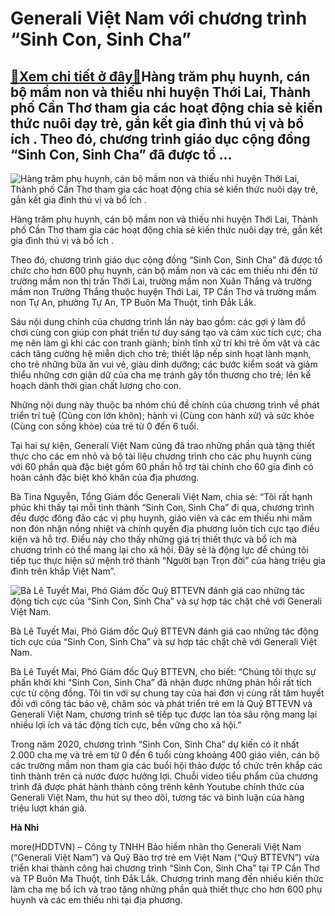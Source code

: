 Generali Việt Nam với chương trình “Sinh Con, Sinh Cha”
=======================================================

[:gift:Xem chi tiết ở đây:gift:](https://hddtvn.com/generali-viet-nam-voi-chuong-trinh-sinh-con-sinh-cha/)Hàng trăm phụ huynh, cán bộ mầm non và thiếu nhi huyện Thới Lai, Thành phố Cần Thơ tham gia các hoạt động chia sẻ kiến thức nuôi dạy trẻ, gắn kết gia đình thú vị và bổ ích . Theo đó, chương trình giáo dục cộng đồng “Sinh Con, Sinh Cha” đã được tổ …
--------------------------------------------------------------------------------------------------------------------------------------------------------------------------------------------------------------------------------------------------------





![Hàng trăm phụ huynh, cán bộ mầm non và thiếu nhi huyện Thới Lai, Thành phố Cần Thơ tham gia các hoạt động chia sẻ kiến thức nuôi dạy trẻ, gắn kết gia đình thú vị và bổ ích .](https://hddtvn.com/wp-content/uploads/2021/01/0131_1.jpg "Hàng trăm phụ huynh, cán bộ mầm non và thiếu nhi huyện Thới Lai, Thành phố Cần Thơ tham gia các hoạt động chia sẻ kiến thức nuôi dạy trẻ, gắn kết gia đình thú vị và bổ ích .")


Hàng trăm phụ huynh, cán bộ mầm non và thiếu nhi huyện Thới Lai, Thành phố Cần Thơ tham gia các hoạt động chia sẻ kiến thức nuôi dạy trẻ, gắn kết gia đình thú vị và bổ ích .



Theo đó, chương trình giáo dục cộng đồng “Sinh Con, Sinh Cha” đã được tổ chức cho hơn 600 phụ huynh, cán bộ mầm non và các em thiếu nhi đến từ trường mầm non thị trấn Thới Lai, trường mầm non Xuân Thắng và trường mầm non Trường Thắng thuộc huyện Thới Lai, TP Cần Thơ và trường mầm non Tự An, phường Tự An, TP Buôn Ma Thuột, tỉnh Đắk Lắk.


Sáu nội dung chính của chương trình lần này bao gồm: các gợi ý làm đồ chơi cùng con giúp con phát triển tư duy sáng tạo và cảm xúc tích cực; cha mẹ nên làm gì khi các con tranh giành; bình tĩnh xử trí khi trẻ ốm vặt và các cách tăng cường hệ miễn dịch cho trẻ; thiết lập nếp sinh hoạt lành mạnh, cho trẻ những bữa ăn vui vẻ, giàu dinh dưỡng; các bước kiểm soát và giảm thiểu những cơn giận dữ của cha mẹ tránh gây tổn thương cho trẻ; lên kế hoạch dành thời gian chất lượng cho con.


Những nội dung này thuộc ba nhóm chủ đề chính của chương trình về phát triển trí tuệ (Cùng con lớn khôn); hành vi (Cùng con hành xử) và sức khỏe (Cùng con sống khỏe) của trẻ từ 0 đến 6 tuổi.


Tại hai sự kiện, Generali Việt Nam cũng đã trao những phần quà tặng thiết thực cho các em nhỏ và bộ tài liệu chương trình cho các phụ huynh cùng với 60 phần quà đặc biệt gồm 60 phần hỗ trợ tài chính cho 60 gia đình có hoàn cảnh đặc biệt khó khăn của địa phương.


Bà Tina Nguyễn, Tổng Giám đốc Generali Việt Nam, chia sẻ: “Tôi rất hạnh phúc khi thấy tại mỗi tỉnh thành “Sinh Con, Sinh Cha” đi qua, chương trình đều được đông đảo các vị phụ huynh, giáo viên và các em thiếu nhi mầm non đón nhận nồng nhiệt và chính quyền địa phương luôn tích cực tạo điều kiện và hỗ trợ. Điều này cho thấy những giá trị thiết thực và bổ ích mà chương trình có thể mang lại cho xã hội. Đây sẽ là động lực để chúng tôi tiếp tục thực hiện sứ mệnh trở thành “Người bạn Trọn đời” của hàng triệu gia đình trên khắp Việt Nam”.





![ Bà Lê Tuyết Mai, Phó Giám đốc Quỹ BTTEVN đánh giá cao những tác động tích cực của “Sinh Con, Sinh Cha” và sự hợp tác chặt chẽ với Generali Việt Nam.](https://hddtvn.com/wp-content/uploads/2021/01/0134_6.jpg " Bà Lê Tuyết Mai, Phó Giám đốc Quỹ BTTEVN đánh giá cao những tác động tích cực của “Sinh Con, Sinh Cha” và sự hợp tác chặt chẽ với Generali Việt Nam.")


Bà Lê Tuyết Mai, Phó Giám đốc Quỹ BTTEVN đánh giá cao những tác động tích cực của “Sinh Con, Sinh Cha” và sự hợp tác chặt chẽ với Generali Việt Nam.



Bà Lê Tuyết Mai, Phó Giám đốc Quỹ BTTEVN, cho biết: “Chúng tôi thực sự phấn khởi khi “Sinh Con, Sinh Cha” đã nhận được những phản hồi rất tích cực từ cộng đồng. Tôi tin với sự chung tay của hai đơn vị cùng rất tâm huyết đối với công tác bảo vệ, chăm sóc và phát triển trẻ em là Quỹ BTTEVN và Generali Việt Nam, chương trình sẽ tiếp tục được lan tỏa sâu rộng mang lại nhiều lợi ích và tác động tích cực, bền vững cho xã hội.”


Trong năm 2020, chương trình “Sinh Con, Sinh Cha” dự kiến có ít nhất 2.000 cha mẹ và trẻ em từ 0 đến 6 tuổi cùng khoảng 400 giáo viên, cán bộ các trường mầm non tham gia các buổi hội thảo được tổ chức trên khắp các tỉnh thành trên cả nước được hưởng lợi. Chuỗi video tiểu phẩm của chương trình đã được phát hành thành công trênh kênh Youtube chính thức của Generali Việt Nam, thu hút sự theo dõi, tương tác và bình luận của hàng triệu lượt khán giả.




**Hà Nhi**



more(HDDTVN) – Công ty TNHH Bảo hiểm nhân thọ Generali Việt Nam (“Generali Việt Nam”) và Quỹ Bảo trợ trẻ em Việt Nam (“Quỹ BTTEVN”) vừa triển khai thành công hai chương trình “Sinh Con, Sinh Cha” tại TP Cần Thơ và TP Buôn Ma Thuột, tỉnh Đắk Lắk. Chương trình mang đến nhiều kiến thức làm cha mẹ bổ ích và trao tặng những phần quà thiết thực cho hơn 600 phụ huynh và các em thiếu nhi tại địa phương.

